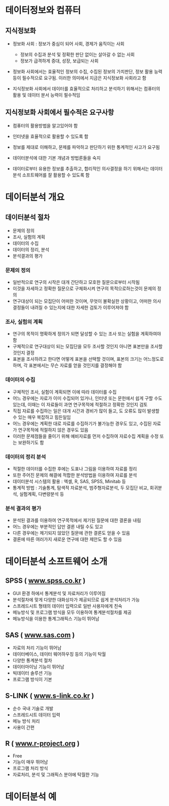 # 데이터정보와 컴퓨터
## 지식정보화
* 정보화 사회 : 정보가 중심이 되어 사회, 경제가 움직이는 사회
  * 정보의 수집과 분석 및 정확한 판단 없이는 살아갈 수 없는 사회
  * 정보가 급격하게 증대, 성장, 보급되는 사회

* 정보화 사회에서는 효율적인 정보의 수집, 수집된 정보의 가치판단, 정보 활용 능력 등이 필수적으로 요구됨. 이러한 의미에서 지금은 지식정보화 사회라고 함

* 지식정보화 사회에서 데이터를 효율적으로 처리하고 분석하기 위해서는 컴퓨터의 활용 및 데이터 분서 능력이 필수적임

## 지식정보화 사회에서 필수적은 요구사항
* 컴퓨터의 활용방법을 알고있어야 함

* 인터넷을 효율적으로 활용할 수 있도록 함

* 정보를 제대로 이해하고, 문제를 파악하고 판단하기 위한 통계적인 사고가 요구됨

* 데이터분석에 대한 기본 개념과 방법론들을 숙지

* 데이터로부터 유용한 정보를 추출하고, 합리적인 의사결정을 하기 위해서는 데이터 분석 소프트웨어를 잘 활용할 수 있도록 함

# 데이터분석 개요
## 데이터분석 절차
* 문제의 정의
* 조사, 실험의 계획
* 데이터의 수집
* 데이터의 정리, 분석
* 분석결과의 평가

### 문제의 정의
* 일반적으로 연구의 시작은 대개 간단하고 모호한 질문으로부터 시작됨
* 이것을 자세하고 정확한 질문으로 구체화시켜 연구의 목적으로하는것이 문제의 정의
* 연구대상이 되는 모집단이 어떠한 것이며, 무엇이 불확실한 상황이고, 어떠한 의사결정들이 내려질 수 있는지에 대한 자세한 검토가 이루어져야 함

### 조사, 실험의 계획
* 연구의 목적이 명확하게 정의가 되면 달성할 수 있는 조사 또는 실험을 계획하여야 함
* 구체적으로 연구대상이 되는 모집단을 모두 조사할 것인지 아니면 표본만을 조사할 것인지 결정
* 표본을 조사하려고 한다면 어떻게 표본을 선택할 것이며, 표본의 크기는 어느정도로 하며, 각 표본에서는 무슨 자료를 얻을 것인지를 결정해야 함

### 데이터의 수집
* 구체적인 조사, 실험이 계획되면 이에 따라 데이터를 수집
* 어느 경우에는 자료가 이미 수집되어 있거나, 인터넷 또는 문헌에서 쉽게 구할 수도 있는데, 이때는 이 자료들이 과연 연구목적에 적절하고 정확한 것인지 검토
* 직접 자료를 수집하는 일은 대개 시간과 경비가 많이 들고, 도 오류도 많이 발생할 수 있는 매우 복잡하고 힘든일임
* 어느 경우에는 계획한 대로 자료를 수집하기가 불가능한 경우도 있고, 수집된 자료가 연구목적에 적절하지 않은 경우도 있음
* 이러한 문제점들을 줄이기 위해 예비자료를 먼저 수집하여 자료수집 계획을 수정 또는 보완하기도 함

### 데이터의 정리 분석
* 적절한 데이터를 수집한 후에는 도표나 그림을 이용하여 자료를 정리
* 또한 주어진 문제의 해결에 적합한 분석방법을 이용하여 자료를 분석
* 데이터분석 시스템의 활용 : 엑셀, R, SAS, SPSS, Minitab 등
* 통계적 방법 : 기술통계, 탐색적 자료분석, 범주형자료분석, 두 모집단 비교, 회귀분석, 실험계획, 다변량분석 등

### 분석 결과의 평가
* 분석된 결과를 이용하여 연구목적에서 제기된 질문에 대한 결론을 내림
* 어느 경우에는 부분적인 답만 결론 내릴 수도 있고
* 다른 경우에는 제기되지 않았던 질문에 관한 결론도 얻을 수 있음
* 결론에 따른 여러가지 새로운 연구에 대한 제안도 할 수 있음

# 데이터분석 소프트웨어 소개
## SPSS ( www.spss.co.kr )
* GUI 환경 하에서 통계분석 및 자료처리가 이루어짐
* 분석절차에 맞게 다양한 대화상자가 제공되므로 쉽게 분석처리가 가능
* 스프레드시트 형태의 데이터 입력으로 일반 사용자에게 친숙
* 메뉴방식 및 프로그램 방식을 모두 이용하여 통계분석절차를 제공
* 메뉴방식을 이용한 통계그래픽스 기능이 뛰어남

## SAS ( www.sas.com )
* 자료의 처리 기능이 뛰어남
* 데이터베이스, 데이터 웨어하우징 등의 기능이 탁월
* 다양한 통계분석 절차
* 데이터마이닝 기능이 뛰어남
* 빅데이터 솔루션 기능
* 프로그램 방식이 기본

## S-LINK ( www.s-link.co.kr )
* 순수 국내 기술로 개발
* 스프레드시트 데이터 입력
* 메뉴 방식 처리
* 사용이 간편

## R ( www.r-project.org )
* Free
* 기능이 매우 뛰어남
* 프로그램 처리 방식
* 자료처리, 분석 및 그래픽스 분야에 탁월한 기능

# 데이터분석 예
